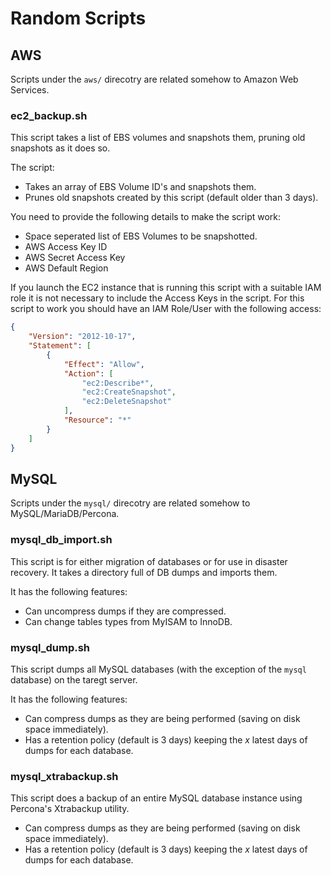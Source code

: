 # Random Scripts

## AWS

Scripts under the `aws/` direcotry are related somehow to Amazon Web Services.

### ec2_backup.sh

This script takes a list of EBS volumes and snapshots them, pruning old snapshots as it does so.

The script:

* Takes an array of EBS Volume ID's and snapshots them.
* Prunes old snapshots created by this script (default older than 3 days).

You need to provide the following details to make the script work:

* Space seperated list of EBS Volumes to be snapshotted.
* AWS Access Key ID
* AWS Secret Access Key
* AWS Default Region

If you launch the EC2 instance that is running this script with a suitable IAM role it is not necessary to include the Access Keys in the script. For this script to work you should have an IAM Role/User with the following access:

```json
{
    "Version": "2012-10-17",
    "Statement": [
        {
            "Effect": "Allow",
            "Action": [
                "ec2:Describe*",
                "ec2:CreateSnapshot",
                "ec2:DeleteSnapshot"
            ],
            "Resource": "*"
        }
    ]
}
```

## MySQL

Scripts under the `mysql/` direcotry are related somehow to MySQL/MariaDB/Percona.

### mysql_db_import.sh

This script is for either migration of databases or for use in disaster recovery. It takes a directory full of DB dumps and imports them.

It has the following features:

* Can uncompress dumps if they are compressed.
* Can change tables types from MyISAM to InnoDB.

### mysql_dump.sh

This script dumps all MySQL databases (with the exception of the `mysql` database) on the taregt server.

It has the following features:

* Can compress dumps as they are being performed (saving on disk space immediately).
* Has a retention policy (default is 3 days) keeping the *x* latest days of dumps for each database.

### mysql_xtrabackup.sh

This script does a backup of an entire MySQL database instance using Percona's Xtrabackup utility.

* Can compress dumps as they are being performed (saving on disk space immediately).
* Has a retention policy (default is 3 days) keeping the *x* latest days of dumps for each database.
